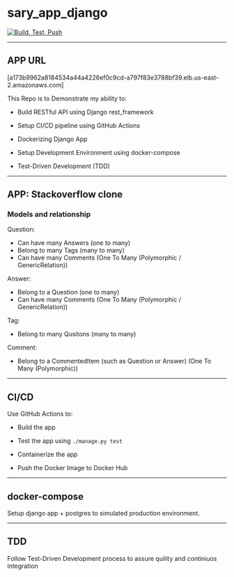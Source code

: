 # sary_app_django

[![Build, Test, Push](https://github.com/iabdulrahman91/sary_app_django/actions/workflows/ci-cd.yml/badge.svg)](https://github.com/iabdulrahman91/sary_app_django/actions/workflows/ci-cd.yml)

---

## APP URL

[a173b9962a8184534a44a4226ef0c9cd-a797f83e3788bf39.elb.us-east-2.amazonaws.com]

This Repo is to Demonstrate my ability to:

- Build RESTful API using Django rest_framework

- Setup CI/CD pipeline using GitHub Actions

- Dockerizing Django App

- Setup Development Environment using docker-compose

- Test-Driven Development (TDD)

---

## APP: Stackoverflow clone

### Models and relationship

Question:

- Can have many Answers (one to many)
- Belong to many Tags (many to many)
- Can have many Comments (One To Many (Polymorphic / GenericRelation))

Answer:

- Belong to a Question (one to many)
- Can have many Comments (One To Many (Polymorphic / GenericRelation))

Tag:

- Belong to many Qusitons (many to many)

Comment:

- Belong to a CommentedItem (such as Question or Answer)  (One To Many (Polymorphic))

---

## CI/CD

Use GitHub Actions to:

- Build the app

- Test the app using `./manage.py test`

- Containerize the app

- Push the Docker Image to Docker Hub

---

## docker-compose

Setup django app + postgres to simulated production environment.

---

## TDD

Follow Test-Driven Development process to assure quility and continiuos integration
